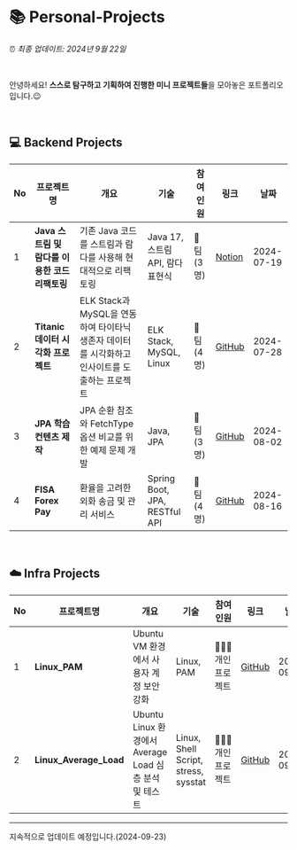 # 📚 Personal-Projects

⏰ *최종 업데이트: 2024년 9월 22일*

<br>

안녕하세요! **스스로 탐구하고 기획하여 진행한 미니 프로젝트들**을 모아놓은 포트폴리오입니다.😉 <br>

<br>

## 💻 Backend Projects

| No | 프로젝트명 | 개요 | 기술 | 참여<br> 인원 | 링크 | 날짜 |
|----|---------|------------|-------------|----------------|-----------|-----------|
| 1  | **Java 스트림 및 람다를 이용한 코드 리팩토링** | 기존 Java 코드를 스트림과 람다를 사용해 현대적으로 리팩토링 | Java 17, 스트림 API, 람다 표현식 | 👬 팀<br>(3명) | [Notion](https://halved-snail-4a2.notion.site/03b0da5cd5e9459a8bcf29ae421901f8) | 2024-07-19 |
| 2  | **Titanic 데이터 시각화 프로젝트** | ELK Stack과 MySQL을 연동하여 타이타닉 생존자 데이터를 시각화하고 인사이트를 도출하는 프로젝트 | ELK Stack, MySQL, Linux | 👬 팀 (4명) | [GitHub](https://github.com/Lisiant/Titanic_Visualize/blob/main/README.md) | 2024-07-28 |
| 3  | **JPA 학습 컨텐츠 제작** | JPA 순환 참조와 FetchType 옵션 비교를 위한 예제 문제 개발 | Java, JPA | 👬 팀 (3명) | [GitHub](https://github.com/Lisiant/Fisa3_JPAPractice.git) | 2024-08-02 |
| 4  | **FISA Forex Pay** | 환율을 고려한 외화 송금 및 관리 서비스 | Spring Boot, JPA, RESTful API | 👬 팀 (4명) | [GitHub](https://github.com/Lisiant/FISA-Forex-Pay) | 2024-08-16 |

<br>

## ☁️ Infra Projects

| No | 프로젝트명 | 개요 | 기술 | 참여<br> 인원 | 링크 | 날짜 |
|----|---------------|------|-----------|----------|------|------|
| 1  | **Linux_PAM** | Ubuntu VM 환경에서 사용자 계정 보안 강화 | Linux, PAM | 🧍🏻‍♂️ 개인 프로젝트  | [GitHub](https://github.com/Lisiant/Linux_PAM) | 2024-09-19 |
| 2  | **Linux_Average_Load** | Ubuntu Linux 환경에서 Average Load 심층 분석 및 테스트 | Linux, Shell Script, stress, sysstat | 🧍🏻‍♂️ 개인 프로젝트  | [GitHub](https://github.com/Lisiant/Linux_Average_Load) | 2024-09-23 |


---

지속적으로 업데이트 예정입니다.(2024-09-23)
